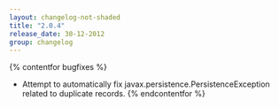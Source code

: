 ```yaml
---
layout: changelog-not-shaded
title: "2.0.4"
release_date: 30-12-2012
group: changelog
---
```

{% contentfor bugfixes %}
* Attempt to automatically fix javax.persistence.PersistenceException related to duplicate records.
{% endcontentfor %}
